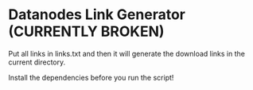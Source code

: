 # Datanodes Link Generator (CURRENTLY BROKEN)
Put all links in links.txt and then it will generate the download links in the current directory.

Install the dependencies before you run the script!
